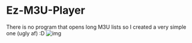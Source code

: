 # Ez-M3U-Player
There is no program that opens long M3U lists so I created a very simple one (ugly af) :D
![img](https://user-images.githubusercontent.com/46496112/232526162-0f43b53a-8e34-4df7-8fa1-6d3842f87963.PNG)
